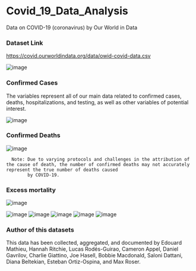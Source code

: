# Covid_19_Data_Analysis
   Data on COVID-19 (coronavirus) by Our World in Data
### Dataset Link
https://covid.ourworldindata.org/data/owid-covid-data.csv

![image](https://github.com/Vajraayudham/Covid_19_Data_Analysis/assets/86905678/5c7941c9-e738-422d-8477-e3e5b22a4513)

### Confirmed Cases 
The variables represent all of our main data related to confirmed cases, deaths, hospitalizations, and testing, as well as other variables of potential interest.

![image](https://github.com/Vajraayudham/Covid_19_Data_Analysis/assets/86905678/3cf440fe-b4fd-4656-b95e-b90c388b4621)

### Confirmed Deaths
![image](https://github.com/Vajraayudham/Covid_19_Data_Analysis/assets/86905678/b8185bb6-3d36-402f-b298-020c7633d0b9)
      
      Note: Due to varying protocols and challenges in the attribution of the cause of death, the number of confirmed deaths may not accurately represent the true number of deaths caused 
            by COVID-19.

### Excess mortality
![image](https://github.com/Vajraayudham/Covid_19_Data_Analysis/assets/86905678/489629e5-a634-4eca-9f96-80fbf0d46402)

![image](https://github.com/Vajraayudham/Covid_19_Data_Analysis/assets/86905678/04c67ed2-2ab5-4a6b-8d28-e1c0edd8371c)
![image](https://github.com/Vajraayudham/Covid_19_Data_Analysis/assets/86905678/48edc26d-7d7c-4058-8446-0702b7d31545)
![image](https://github.com/Vajraayudham/Covid_19_Data_Analysis/assets/86905678/7acc49cf-6824-492e-b6a3-ed8603cc7d4f)
![image](https://github.com/Vajraayudham/Covid_19_Data_Analysis/assets/86905678/16278905-a525-41fb-9706-c233a8efd4db)
![image](https://github.com/Vajraayudham/Covid_19_Data_Analysis/assets/86905678/321ef2d9-eb2b-4d42-bfba-6dac40513b92)
### Author of this datasets 
This data has been collected, aggregated, and documented by Edouard Mathieu, Hannah Ritchie, Lucas Rodés-Guirao, Cameron Appel, Daniel Gavrilov, Charlie Giattino, Joe Hasell, Bobbie Macdonald, Saloni Dattani, Diana Beltekian, Esteban Ortiz-Ospina, and Max Roser.
